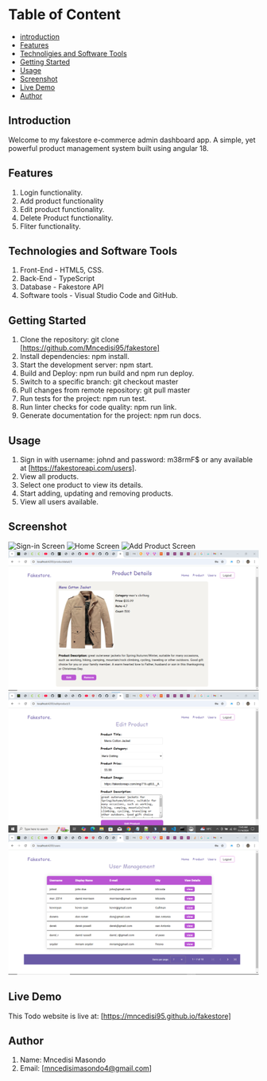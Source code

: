 # Table of Content

- [introduction](#introduction)
- [Features](#features)
- [Technoligies and Software Tools](#technologies-and-software-tools)
- [Getting Started](#getting-started)
- [Usage](#usage)
- [Screenshot](#screenshot)
- [Live Demo](#live-demo)
- [Author](#author)

## Introduction

Welcome to my fakestore e-commerce admin dashboard app. A simple, yet powerful product management system built using angular 18.  

## Features

1. Login functionality.
2. Add product functionality
3. Edit product functionality.
4. Delete Product functionality.
5. Fliter functionality.

## Technologies and Software Tools

1. Front-End - HTML5, CSS.
2. Back-End - TypeScript
3. Database - Fakestore API
4. Software tools - Visual Studio Code and GitHub.

## Getting Started

1. Clone the repository: git clone [https://github.com/Mncedisi95/fakestore]
2. Install dependencies: npm install.
3. Start the development server: npm start.
4. Build and Deploy: npm run build and npm run deploy.
5. Switch to a specific branch: git checkout master
6. Pull changes from remote repository: git pull master
7. Run tests for the project: npm run test.
8. Run linter checks for code quality: npm run link.
9. Generate documentation for the project: npm run docs.

## Usage

1. Sign in with username: johnd and password: m38rmF$ or any available at [https://fakestoreapi.com/users].
2. View all products.
3. Select one product to view its details.
4. Start adding, updating and removing products.
5. View all users available.

## Screenshot

![Sign-in Screen](src/assets/screenshot/sign-in.png)
![Home Screen](src/assets/screenshot/home.png)
![Add Product Screen](src/assets/screenshot/add-product)
![View Product Screen](src/assests/screenshots/productdetail.png)
![Edit Product Screen](src/assests/screenshots/edit-product.png)
![Users](src/assests/screenshots/user.png)

## Live Demo

This Todo website is live at: [https://mncedisi95.github.io/fakestore]

## Author

1. Name: Mncedisi Masondo
2. Email: [mncedisimasondo4@gmail.com]